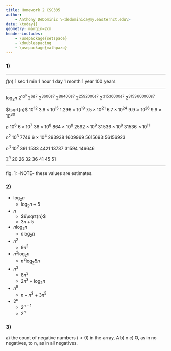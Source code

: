 ```yaml
---
title: Homework 2 CSC335
author:
    - Anthony DeDominic \<dedominica@my.easternct.edu\>
date: \today{}
geometry: margin=2cm
header-includes:
    - \usepackage{setspace}
    - \doublespacing
	- \usepackage{mathpazo}
---
```


### 1)

---------------------------------------------------------------------------
$f(n)$       1 sec        1 min               1 hour                 1 day               1 month             1 year               100 years 
-----------  ------------ ------------------- --------------------- ------------------- ------------------- -------------------- ---------------------
$\log_2{n}$  $2^{10^{6}}$ $2^{6e7}$           $2^{3600e7}$          $2^{86400e7}$       $2^{2592000e7}$       $2^{31536000e7}$   $2^{3153600000e7}$

$\sqrt{n}$   $10^{12}$    $3.6\times 10^{15}$ $1.296\times 10^{19}$ $7.5\times 10^{21}$ $6.7\times 10^{24}$ $9.9\times 10^{26}$  $9.9\times 10^{30}$

$n$          $10^{6}$     $6\times 10^{7}$    $36\times 10^{8}$     $864\times 10^{8}$  $2592\times 10^{9}$ $31536\times 10^{9}$ $31536\times 10^{11}$

$n^{2}$      $10^{3}$     $7746$              $6\times 10^{4}$      $293938$            $1609969$           $5615693$            $56156923$

$n^{3}$      $10^{2}$     $391$               $1533$                $4421$              $13737$             $31594$              $146646$

$2^{n}$      $20$         $26$                $32$                  $36$                $41$                $45$                 $51$
-----------  ------------ ------------------- --------------------- ------------------- ------------------- -------------------- ---------------------
fig. 1: -NOTE- these values are estimates.

### 2)

  * $\log_2{n}$
    * $\log_2{n} + 5$
  * $n$
    * $6\sqrt{n}$
	* $3n + 5$
  * $n \log_2{n}$
    * $n \log_2{n}$
  * $n^{2}$
    * $9n^{2}$
  * $n^{2} \log_2{n}$
    * $n^{2} \log_2{5n}$
  * $n^{3}$
    * $8n^{3}$
	* $2n^{3} + \log_2{n}$
  * $n^{5}$
    * $n - n^{3} + 3n^{5}$
  * $2^{n}$
    * $2^{n-1}$
	* $2^{n}$

### 3)

a) the count of negative numbers $(<0)$ in the array, A
b) n
c) 0, as in no negatives, to n, as in all negatives.
